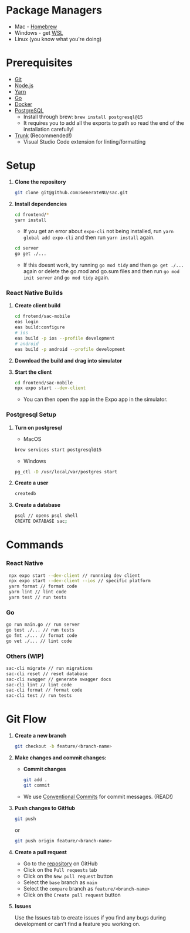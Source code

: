 
# Package Managers

- Mac - [Homebrew](https://brew.sh/)
- Windows - get [WSL](https://docs.microsoft.com/en-us/windows/wsl/install-win10) 
- Linux (you know what you're doing)


# Prerequisites

- [Git](https://git-scm.com/)
- [Node.js](https://nodejs.org/en/)
- [Yarn](https://yarnpkg.com/)
- [Go](https://golang.org/)
- [Docker](https://www.docker.com/)
- [PostgreSQL](https://www.postgresql.org/)
   - Install through brew: `brew install postgresql@15`
   - It requires you to add all the exports to path so read the end of the installation carefully!
- [Trunk](https://marketplace.visualstudio.com/items?itemName=Trunk.io) (Recommended!)
   - Visual Studio Code extension for linting/formatting

# Setup 

1. **Clone the repository**

   ```bash
   git clone git@github.com:GenerateNU/sac.git
   ```

2. **Install dependencies**

   ```bash
   cd frontend/* 
   yarn install
   ```

   - If you get an error about `expo-cli` not being installed, run `yarn global add expo-cli` and then run `yarn install` again.

   ```bash
   cd server
   go get ./...
   ```

   - If this doesnt work, try running `go mod tidy` and then `go get ./...` again or delete the go.mod and go.sum files and then run `go mod init server` and `go mod tidy` again.

### React Native Builds

1. **Create client build**

   ```bash
   cd frotend/sac-mobile
   eas login
   eas build:configure
   # ios
   eas build -p ios --profile development
   # android
   eas build -p android --profile development

   ```

2. **Download the build and drag into simulator**

3. **Start the client**

   ```bash
   cd frontend/sac-mobile
   npx expo start --dev-client
   ```

   - You can then open the app in the Expo app in the simulator.


### Postgresql Setup

1. **Turn on postgresql**

   - MacOS

   ```bash
   brew services start postgresql@15
   ```

   - Windows

   ```bash
   pg_ctl -D /usr/local/var/postgres start
   ```

2. **Create a user**

   ```bash
   createdb
   ```

3. **Create a database**

   ```bash
   psql // opens psql shell
   CREATE DATABASE sac;
   ```
# Commands

### React Native

  ```bash
   npx expo start --dev-client // runnning dev client
   npx expo start --dev-client --ios // specific platform
   yarn format // format code
   yarn lint // lint code
   yarn test // run tests
   ```

### Go

   ```bash
   go run main.go // run server
   go test ./... // run tests
   go fmt ./... // format code
   go vet ./... // lint code
   ```

### Others (WIP)

   ```bash
   sac-cli migrate // run migrations
   sac-cli reset // reset database
   sac-cli swagger // generate swagger docs
   sac-cli lint // lint code
   sac-cli format // format code
   sac-cli test // run tests
   ```

# Git Flow

1. **Create a new branch**

   ```bash
   git checkout -b feature/<branch-name>
   ```

2. **Make changes and commit changes:**

   - **Commit changes**

     ```bash
     git add .
     git commit
     ```

   - We use [Conventional Commits](https://www.conventionalcommits.org/en/v1.0.0/) for commit messages. (READ!)

   <!-- - We especially recommend [Trunk](https://marketplace.visualstudio.com/items?itemName=Trunk.io) for linting -->

3. **Push changes to GitHub**

   ```bash
   git push
   ```

   or

   ```bash
   git push origin feature/<branch-name>
   ```

4. **Create a pull request**
   - Go to the [repository](https://github.com/GenerateNU/sac) on GitHub
   - Click on the `Pull requests` tab
   - Click on the `New pull request` button
   - Select the `base` branch as `main`
   - Select the `compare` branch as `feature/<branch-name>`
   - Click on the `Create pull request` button

5. **Issues**

   Use the Issues tab to create issues if you find any bugs during development or can't find a feature you working on.
